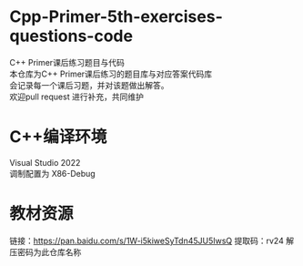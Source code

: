 # Cpp-Primer-5th-exercises-questions-code
C++ Primer课后练习题目与代码  
本仓库为C++ Primer课后练习的题目库与对应答案代码库  
会记录每一个课后习题，并对该题做出解答。  
欢迎pull request 进行补充，共同维护  

# C++编译环境
Visual Studio 2022   
调制配置为 X86-Debug  

# 教材资源
链接：https://pan.baidu.com/s/1W-i5kiweSyTdn45JU5IwsQ 
提取码：rv24
解压密码为此仓库名称
